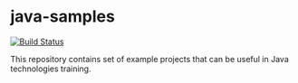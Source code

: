
# java-samples

[![Build Status](https://travis-ci.org/pantadeusz/java-samples.svg?branch=master)](https://travis-ci.org/pantadeusz/java-samples)


This repository contains set of example projects that can be useful in Java technologies training.
